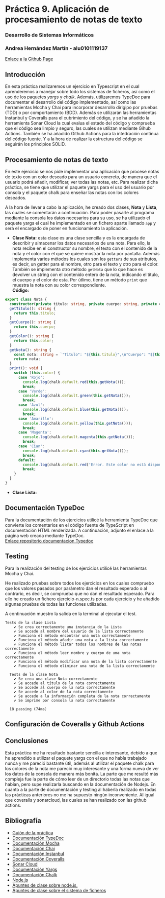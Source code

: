 # Práctica 9. Aplicación de procesamiento de notas de texto
### Desarrollo de Sistemas Informáticos
### Andrea Hernández Martín - alu0101119137
[Enlace a la Github Page](https://ull-esit-inf-dsi-2122.github.io/ull-esit-inf-dsi-21-22-prct09-filesystem-notes-app-alu0101119137/)

## Introducción  
En esta práctica realizaremos un ejercicio en Typescript en el cual aprenderemos a manejar sobre todo los sistemas de ficheros, así como el uso de los paquetes *yargs* y *chalk*. Además, utilizaremos TypeDoc para documentar el desarrollo del código implementado, así como las herramientas Mocha y Chai para incorporar desarrollo dirigipo por pruebas (TDD) o por comportamiento (BDD). Además se utilizarán las herramientas Instanbul y Coveralls para el cubrimiento del código, y se ha añadido la herramienta Sonar Cloud la cual evalua el estado del código y comprueba que el código sea limpio y seguro, las cuales se utilizan mediante Gihub Actions. También se ha añadido Github Actions para la intedración continua del código fuente. Y a la hora de realizar la estructura del código se seguirán los principios SOLID.


## Procesamiento de notas de texto
En este ejercicio se nos pide implementar una aplicación que procese notas de texto con un color deseado para un usuario concreto, de manera que el usuario podrá añadir, modificar, ver todas las notas, etc. Para realizar dicha práctica, se tiene que utilizar el paquete yargs para el uso del usuario por consola y el paquete chalk para enseñar las notas con los colores deseados.  

A la hora de llevar a cabo la aplicación, he creado dos clases, **Nota** y **Lista**, las cuales se comentarán a continuación. Para poder pasarle al programa mediante la consola los datos necesarios para su uso, se ha utilizado el paquete yargs el cual he implementado en un fichero aparte llamado `app` y será el encargado de poner en funcionamiento la aplicación.  

- **Clase Nota:** esta clase es una clase sencilla y es la encargada de describir y almacenar los datos necesarios de una nota. Para ello, la nota recibe en el constructor su nombre, el texto con el contenido de la nota y el color con el que se quiere mostrar la nota por pantalla. Además implementa varios métodos los cuales son los `getters` de sus atributos, es decir, un getter para el nombre, otro para el texto y otro para el color. También se implementa otro método `getNota` que lo que hace es devolver un string con el contenido entero de la nota, indicando el título, el cuerpo y el color de esta. Por útlimo, tiene un método `print` que muestra la nota con su color correspondiente.  
**Código:**
```ts
export class Nota {
  constructor(private titulo: string, private cuerpo: string, private color: string) {}
  getTitulo(): string {
    return this.titulo;
  }
  getCuerpo(): string {
    return this.cuerpo;
  }
  getColor(): string {
    return this.color;
  }
  getNota(): string {
    const nota: string = `"Titulo": "${this.titulo}",\n"Cuerpo": "${this.cuerpo}",\n"Color": "${this.color}"`;
    return nota;
  }
  print(): void {
    switch (this.color) {
      case 'Rojo':
        console.log(chalk.default.red(this.getNota()));
        break;
      case 'Verde':
        console.log(chalk.default.green(this.getNota()));
        break;
      case 'Azul':
        console.log(chalk.default.blue(this.getNota()));
        break;
      case 'Amarillo':
        console.log(chalk.default.yellow(this.getNota()));
        break;
      case 'Magenta':
        console.log(chalk.default.magenta(this.getNota()));
        break;
      case 'Cian':
        console.log(chalk.default.cyan(this.getNota()));
        break;
      default:
        console.log(chalk.default.red('Error. Este color no está disponible'));
        break;
    }
  }
}
```
- **Clase Lista:** 

## Documentación TypeDoc  
Para la documentación de los ejercicios utilicé la herramienta TypeDoc que convierte los comentarios en el código fuente de TypeScript en documentación HTML renderizada. A continuación, adjunto el enlace a la página web creada mediante TypeDoc.  
[Enlace repositorio documentacion Typedoc](https://github.com/ULL-ESIT-INF-DSI-2122/ull-esit-inf-dsi-21-22-prct09-filesystem-notes-app-alu0101119137/tree/main/docs)  

## Testing
Para la realización del testing de los ejercicios utilicé las herramientas Mocha y Chai.  
  
He realizado pruebas sobre todos los ejercicios en los cuales compruebo que los valores pasados por parámetro dan el resultado esperado o al contrario, es decir, se comprueba que no dan el resultado esperado. Para ello he creado un fichero ejercicio-n.spec.ts por cada ejercicio y he añadido algunas pruebas de todas las funciones utilizadas.  

A continuación muestro la salida en la terminal al ejecutar el test.  
```
Tests de la clase Lista
    ✔ Se crea correctamente una instancia de la Lista
    ✔ Se accede al nombre del usuario de la lista correctamente
    ✔ Funciona el método encontrar una nota correctamente
    ✔ Funciona el método añadir una nota a la lista correctamente
    ✔ Funciona el método listar todos los nombres de las notas correctamente
    ✔ Funciona el método leer nombre y cuerpo de una nota correctamente
    ✔ Funciona el método modificar una nota de la lista correctamente
    ✔ Funciona el método eliminar una nota de la lista correctamente

  Tests de la clase Nota
    ✔ Se crea una clase Nota correctamente
    ✔ Se accede al título de la nota correctamente
    ✔ Se accede al cuerpo de la nota correctamente
    ✔ Se accede al color de la nota correctamente
    ✔ Se accede a la información completa de la nota correctamente
    ✔ Se imprime por consola la nota correctamente

  18 passing (74ms)
```

## Configuración de Coveralls y Github Actions  

## Conclusiones  
Esta práctica me ha resultado bastante sencilla e interesante, debido a que he aprendido a utilizar el paquete yargs con el que no había trabajado nunca y me pareció bastante útil, además al utilizar el paquete chalk para los colores de la nota me pareció muy interesante y una forma nueva de ver los datos de la consola de manera más bonita. La parte que me resultó más compleja fue la parte de cómo leer de un directorio todas las notas que habían, pero supe realizarla buscando en la documentación de Nodejs. En cuanto a la parte de documentación y testing al haberla realizado en todas las prácticas anteriores no me ha supuesto ningún inconveniente. Al igual que coveralls y sonarcloud, las cuales se han realizado con las github actions.  

## Bibliografía  
- [Guión de la práctica]()
- [Documentación TypeDoc](https://typedoc.org/)
- [Documentación Mocha](https://mochajs.org/)
- [Documentación Chai](https://www.chaijs.com/)
- [Documentación Instanbul](https://istanbul.js.org/)
- [Documentación Coveralls](https://coveralls.io/)
- [Sonar Cloud](https://sonarcloud.io/)
- [Documentación Yargs](https://www.npmjs.com/package/yargs)
- [Documentación Chalk](https://www.npmjs.com/package/chalk)
- [Node.js](https://nodejs.org/docs/latest-v17.x/api/)
- [Apuntes de clase sobre node.js.](https://ull-esit-inf-dsi-2122.github.io/nodejs-theory/nodejs-intro.html)
- [Apuntes de clase sobre el sistema de ficheros](https://ull-esit-inf-dsi-2122.github.io/nodejs-theory/nodejs-filesystem.html)